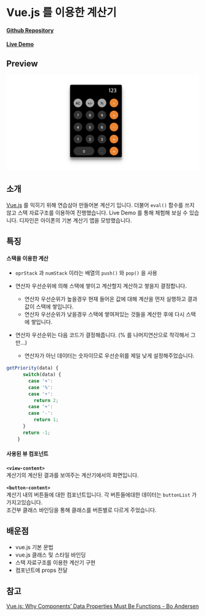 # Vue.js 를 이용한 계산기
#### [Github Repository](https://github.com/heecheolman/Study/tree/master/2018-07-14/vue-calc)
#### [Live Demo](https://heecheolman.github.io/vue-calculator/)

## Preview
![이미지](./../../../images/work/vue-calc/preview-1.png)

## 소개
[Vue.js](https://kr.vuejs.org/v2/guide/index.html) 를 익히기 위해 연습삼아 만들어본 계산기 입니다. 더불어 `eval()` 함수를 쓰지 않고 스택 자료구조를 이용하여 진행했습니다. Live Demo 를 통해 체험해 보실 수 있습니다. 디자인은 아이폰의 기본 계산기 앱을 모방했습니다.


## 특징


#### 스택을 이용한 계산
* `oprStack` 과 `numStack` 이라는 배열의 `push()` 와 `pop()` 을 사용
* 연산자 우선순위에 의해 스택에 쌓이고 계산할지 계산하고 쌓을지 결정합니다.

  * 연산자 우선순위가 높을경우 현재 들어온 값에 대해 계산을 먼저 실행하고 결과값이 스택에 쌓입니다.
  * 연산자 우선순위가 낮을경우 스택에 쌓여져있는 것들을 계산한 후에 다시 스택에 쌓입니다.

* 연산자 우선순위는 다음 코드가 결정해줍니다. (% 를 나머지연산으로 착각해서 그만...)
  * 연산자가 아닌 데이터는 숫자이므로 우선순위를 제일 낮게 설정해주었습니다.
```javascript
getPriority(data) {
      switch(data) {
        case '×':
        case '%':
        case '÷':
          return 2;
        case '+':
        case '-':
          return 1;
      }
      return -1;
    }
```

#### 사용된 뷰 컴포넌트
**`<view-content>`**  
계산기의 계산된 결과를 보여주는 계산기에서의 화면입니다.

**`<button-content>`**  
계산기 내의 버튼들에 대한 컴포넌트입니다. 각 버튼들에대한 데이터는 `buttonList` 가 가지고있습니다.  
조건부 클래스 바인딩을 통해 클래스를 버튼별로 다르게 주었습니다.



## 배운점
* vue.js 기본 문법
* vue.js 클래스 및 스타일 바인딩
* 스택 자료구조를 이용한 계산기 구현
* 컴포넌트에 props 전달

## 참고

[Vue.js: Why Components’ Data Properties Must Be Functions -  Bo Andersen](https://codingexplained.com/coding/front-end/vue-js/why-components-data-properties-must-be-functions)

